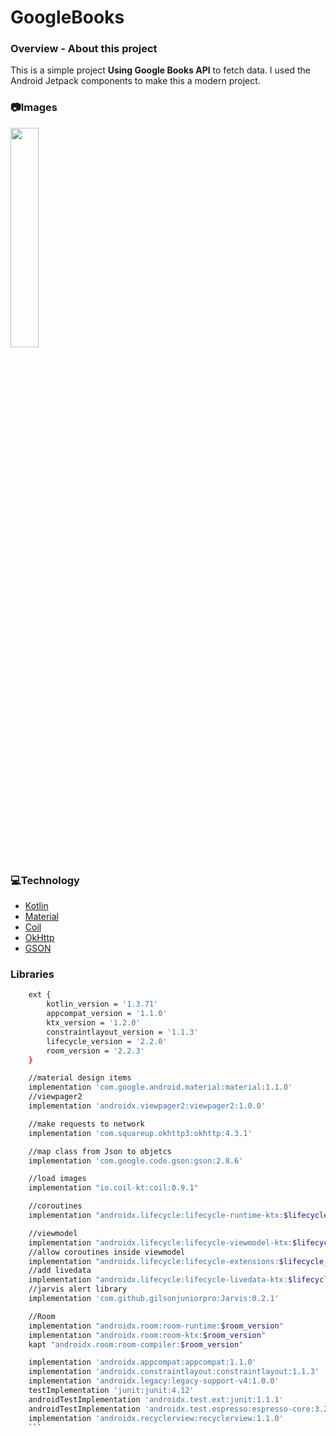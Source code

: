 # GoogleBooks

### **Overview - About this project**
This is a simple project **Using Google Books API** to fetch data. I used the Android Jetpack components to make this a modern project.

### 📷Images
<img src="http://www.projectconnect.com.br/github_imagens/image_202004170959.gif" width="30%"></img>

### 💻Technology
- [Kotlin](https://kotlinlang.org/)
- [Material](https://material.io/)
- [Coil](https://coil-kt.github.io/coil/)
- [OkHttp](https://square.github.io/okhttp/)
- [GSON](https://github.com/google/gson)

### Libraries
```bash
    ext {
        kotlin_version = '1.3.71'
        appcompat_version = '1.1.0'
        ktx_version = '1.2.0'
        constraintlayout_version = '1.1.3'
        lifecycle_version = '2.2.0'
        room_version = '2.2.3'
    }

    //material design items
    implementation 'com.google.android.material:material:1.1.0'
    //viewpager2
    implementation 'androidx.viewpager2:viewpager2:1.0.0'

    //make requests to network
    implementation 'com.squareup.okhttp3:okhttp:4.3.1'

    //map class from Json to objetcs
    implementation 'com.google.code.gson:gson:2.8.6'

    //load images
    implementation "io.coil-kt:coil:0.9.1"

    //coroutines
    implementation "androidx.lifecycle:lifecycle-runtime-ktx:$lifecycle_version"

    //viewmodel
    implementation "androidx.lifecycle:lifecycle-viewmodel-ktx:$lifecycle_version"
    //allow coroutines inside viewmodel
    implementation "androidx.lifecycle:lifecycle-extensions:$lifecycle_version"
    //add livedata
    implementation "androidx.lifecycle:lifecycle-livedata-ktx:$lifecycle_version"
    //jarvis alert library
    implementation 'com.github.gilsonjuniorpro:Jarvis:0.2.1'

    //Room
    implementation "androidx.room:room-runtime:$room_version"
    implementation "androidx.room:room-ktx:$room_version"
    kapt "androidx.room:room-compiler:$room_version"

    implementation 'androidx.appcompat:appcompat:1.1.0'
    implementation 'androidx.constraintlayout:constraintlayout:1.1.3'
    implementation 'androidx.legacy:legacy-support-v4:1.0.0'
    testImplementation 'junit:junit:4.12'
    androidTestImplementation 'androidx.test.ext:junit:1.1.1'
    androidTestImplementation 'androidx.test.espresso:espresso-core:3.2.0'
    implementation 'androidx.recyclerview:recyclerview:1.1.0'
    ```
